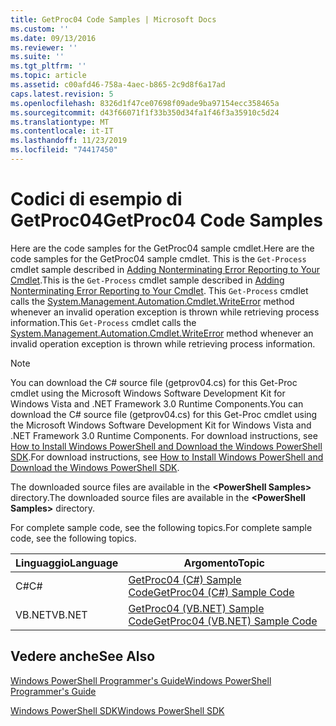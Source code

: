 ```yaml
---
title: GetProc04 Code Samples | Microsoft Docs
ms.custom: ''
ms.date: 09/13/2016
ms.reviewer: ''
ms.suite: ''
ms.tgt_pltfrm: ''
ms.topic: article
ms.assetid: c00afd46-758a-4aec-b865-2c9d8f6a17ad
caps.latest.revision: 5
ms.openlocfilehash: 8326d1f47ce07698f09ade9ba97154ecc358465a
ms.sourcegitcommit: d43f66071f1f33b350d34fa1f46f3a35910c5d24
ms.translationtype: MT
ms.contentlocale: it-IT
ms.lasthandoff: 11/23/2019
ms.locfileid: "74417450"
---
```

# <a name="getproc04-code-samples"></a><span data-ttu-id="121d9-102">Codici di esempio di GetProc04</span><span class="sxs-lookup"><span data-stu-id="121d9-102">GetProc04 Code Samples</span></span>

<span data-ttu-id="121d9-103">Here are the code samples for the GetProc04 sample cmdlet.</span><span class="sxs-lookup"><span data-stu-id="121d9-103">Here are the code samples for the GetProc04 sample cmdlet.</span></span> <span data-ttu-id="121d9-104">This is the `Get-Process` cmdlet sample described in [Adding Nonterminating Error Reporting to Your Cmdlet](../cmdlet/adding-non-terminating-error-reporting-to-your-cmdlet.md).</span><span class="sxs-lookup"><span data-stu-id="121d9-104">This is the `Get-Process` cmdlet sample described in [Adding Nonterminating Error Reporting to Your Cmdlet](../cmdlet/adding-non-terminating-error-reporting-to-your-cmdlet.md).</span></span> <span data-ttu-id="121d9-105">This `Get-Process` cmdlet calls the [System.Management.Automation.Cmdlet.WriteError](/dotnet/api/System.Management.Automation.Cmdlet.WriteError) method whenever an invalid operation exception is thrown while retrieving process information.</span><span class="sxs-lookup"><span data-stu-id="121d9-105">This `Get-Process` cmdlet calls the [System.Management.Automation.Cmdlet.WriteError](/dotnet/api/System.Management.Automation.Cmdlet.WriteError) method whenever an invalid operation exception is thrown while retrieving process information.</span></span>

> [!NOTE]
> <span data-ttu-id="121d9-106">You can download the C# source file (getprov04.cs) for this Get-Proc cmdlet using the Microsoft Windows Software Development Kit for Windows Vista and .NET Framework 3.0 Runtime Components.</span><span class="sxs-lookup"><span data-stu-id="121d9-106">You can download the C# source file (getprov04.cs) for this Get-Proc cmdlet using the Microsoft Windows Software Development Kit for Windows Vista and .NET Framework 3.0 Runtime Components.</span></span> <span data-ttu-id="121d9-107">For download instructions, see [How to Install Windows PowerShell and Download the Windows PowerShell SDK](/powershell/scripting/developer/installing-the-windows-powershell-sdk).</span><span class="sxs-lookup"><span data-stu-id="121d9-107">For download instructions, see [How to Install Windows PowerShell and Download the Windows PowerShell SDK](/powershell/scripting/developer/installing-the-windows-powershell-sdk).</span></span>
>
> <span data-ttu-id="121d9-108">The downloaded source files are available in the **\<PowerShell Samples>** directory.</span><span class="sxs-lookup"><span data-stu-id="121d9-108">The downloaded source files are available in the **\<PowerShell Samples>** directory.</span></span>

<span data-ttu-id="121d9-109">For complete sample code, see the following topics.</span><span class="sxs-lookup"><span data-stu-id="121d9-109">For complete sample code, see the following topics.</span></span>

|<span data-ttu-id="121d9-110">Linguaggio</span><span class="sxs-lookup"><span data-stu-id="121d9-110">Language</span></span>|<span data-ttu-id="121d9-111">Argomento</span><span class="sxs-lookup"><span data-stu-id="121d9-111">Topic</span></span>|
|--------------|-----------|
|<span data-ttu-id="121d9-112">C#</span><span class="sxs-lookup"><span data-stu-id="121d9-112">C#</span></span>|[<span data-ttu-id="121d9-113">GetProc04 (C#) Sample Code</span><span class="sxs-lookup"><span data-stu-id="121d9-113">GetProc04 (C#) Sample Code</span></span>](./getproc04-csharp-sample-code.md)|
|<span data-ttu-id="121d9-114">VB.NET</span><span class="sxs-lookup"><span data-stu-id="121d9-114">VB.NET</span></span>|[<span data-ttu-id="121d9-115">GetProc04 (VB.NET) Sample Code</span><span class="sxs-lookup"><span data-stu-id="121d9-115">GetProc04 (VB.NET) Sample Code</span></span>](./getproc04-vb-net-sample-code.md)|

## <a name="see-also"></a><span data-ttu-id="121d9-116">Vedere anche</span><span class="sxs-lookup"><span data-stu-id="121d9-116">See Also</span></span>

[<span data-ttu-id="121d9-117">Windows PowerShell Programmer's Guide</span><span class="sxs-lookup"><span data-stu-id="121d9-117">Windows PowerShell Programmer's Guide</span></span>](./windows-powershell-programmer-s-guide.md)

[<span data-ttu-id="121d9-118">Windows PowerShell SDK</span><span class="sxs-lookup"><span data-stu-id="121d9-118">Windows PowerShell SDK</span></span>](../windows-powershell-reference.md)
